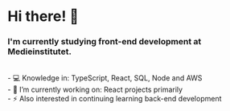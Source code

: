 <h1> Hi there! 👋 </h1>
<h3> I'm currently studying front-end development at Medieinstitutet. </h3>
<br>
- 💻 Knowledge in: TypeScript, React, SQL, Node and AWS
<br>
- 🔭 I’m currently working on: React projects primarily
<br>
- ⚡ Also interested in continuing learning back-end development

<!--
**ericstaahl/ericstaahl** is a ✨ _special_ ✨ repository because its `README.md` (this file) appears on your GitHub profile.

Here are some ideas to get you started:

- 🔭 I’m currently working on ...
- 🌱 I’m currently learning ...
- 👯 I’m looking to collaborate on ...
- 🤔 I’m looking for help with ...
- 💬 Ask me about ...
- 📫 How to reach me: ...
- 😄 Pronouns: ...
- ⚡ Fun fact: ...
-->
